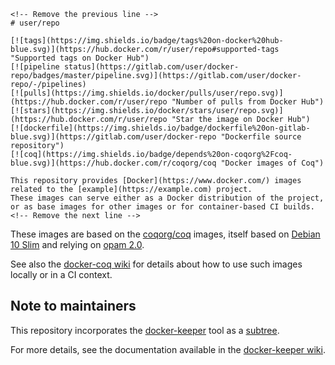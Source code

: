 ```
<!-- Remove the previous line -->
# user/repo

[![tags](https://img.shields.io/badge/tags%20on-docker%20hub-blue.svg)](https://hub.docker.com/r/user/repo#supported-tags "Supported tags on Docker Hub")
[![pipeline status](https://gitlab.com/user/docker-repo/badges/master/pipeline.svg)](https://gitlab.com/user/docker-repo/-/pipelines)
[![pulls](https://img.shields.io/docker/pulls/user/repo.svg)](https://hub.docker.com/r/user/repo "Number of pulls from Docker Hub")
[![stars](https://img.shields.io/docker/stars/user/repo.svg)](https://hub.docker.com/r/user/repo "Star the image on Docker Hub")  
[![dockerfile](https://img.shields.io/badge/dockerfile%20on-gitlab-blue.svg)](https://gitlab.com/user/docker-repo "Dockerfile source repository")
[![coq](https://img.shields.io/badge/depends%20on-coqorg%2Fcoq-blue.svg)](https://hub.docker.com/r/coqorg/coq "Docker images of Coq")

This repository provides [Docker](https://www.docker.com/) images related to the [example](https://example.com) project.
These images can serve either as a Docker distribution of the project, or as base images for other images or for container-based CI builds.
<!-- Remove the next line -->
```

These images are based on the [coqorg/coq](https://hub.docker.com/r/coqorg/coq/) images, itself based on [Debian 10 Slim](https://hub.docker.com/_/debian/) and relying on [opam 2.0](https://opam.ocaml.org/doc/Manual.html).

See also the [docker-coq wiki](https://github.com/coq-community/docker-coq/wiki) for details about how to use such images locally or in a CI context.

<!-- tags -->

## Note to maintainers

This repository incorporates the
[docker-keeper](https://gitlab.com/erikmd/docker-keeper) tool as a
[subtree](https://www.atlassian.com/git/tutorials/git-subtree).

For more details, see the documentation available in the
[docker-keeper wiki](https://gitlab.com/erikmd/docker-keeper/-/wikis/home).
